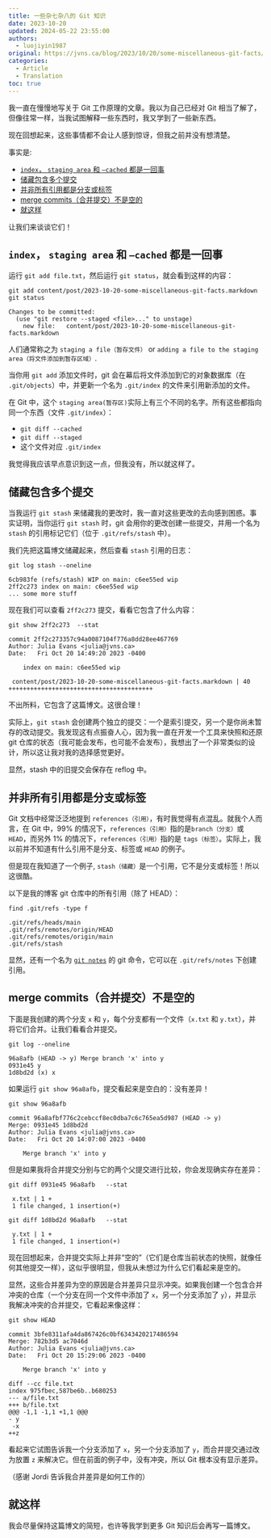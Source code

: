 ```yaml
---
title: 一些杂七杂八的 Git 知识
date: 2023-10-20
updated: 2024-05-22 23:55:00
authors:
  - luojiyin1987
original: https://jvns.ca/blog/2023/10/20/some-miscellaneous-git-facts/
categories:
  - Article
  - Translation
toc: true
---
```


我一直在慢慢地写关于 Git 工作原理的文章。我以为自己已经对 Git 相当了解了，但像往常一样，当我试图解释一些东西时，我又学到了一些新东西。

现在回想起来，这些事情都不会让人感到惊讶，但我之前并没有想清楚。

事实是:

- [`index`， `staging area` 和 `–cached` 都是一回事](#index-staging-area-和-cached-都是一回事)
- [储藏包含多个提交](#储藏包含多个提交)
- [并非所有引用都是分支或标签](#并非所有引用都是分支或标签)
- [merge commits（合并提交）不是空的](#merge-commits合并提交不是空的)
- [就这样](#就这样)

让我们来谈谈它们！

<!-- more -->

## `index`， `staging area` 和 `–cached` 都是一回事

运行 `git add file.txt`，然后运行 `git status`，就会看到这样的内容：

```shell
git add content/post/2023-10-20-some-miscellaneous-git-facts.markdown
git status
```

```text
Changes to be committed:
  (use "git restore --staged <file>..." to unstage)
	new file:   content/post/2023-10-20-some-miscellaneous-git-facts.markdown
```

人们通常称之为 `staging a file（暂存文件）` or `adding a file to the staging area（将文件添加到暂存区域）`.

当你用 `git add` 添加文件时，git 会在幕后将文件添加到它的对象数据库（在 `.git/objects`）中，并更新一个名为 `.git/index` 的文件来引用新添加的文件。

在 Git 中，这个 `staging area(暂存区)`实际上有三个不同的名字。所有这些都指向同一个东西（文件 `.git/index`）：

- `git diff --cached`
- `git diff --staged`
- 这个文件对应 `.git/index`

我觉得我应该早点意识到这一点，但我没有，所以就这样了。

## 储藏包含多个提交

当我运行 `git stash` 来储藏我的更改时，我一直对这些更改的去向感到困惑。事实证明，当你运行 `git stash` 时，git 会用你的更改创建一些提交，并用一个名为 `stash` 的引用标记它们（位于 `.git/refs/stash` 中）。

我们先把这篇博文储藏起来，然后查看 `stash` 引用的日志：

```shell
git log stash --oneline
```

```text
6cb983fe (refs/stash) WIP on main: c6ee55ed wip
2ff2c273 index on main: c6ee55ed wip
... some more stuff
```

现在我们可以查看 `2ff2c273` 提交，看看它包含了什么内容：

```shell
git show 2ff2c273  --stat
```

```text
commit 2ff2c273357c94a0087104f776a8dd28ee467769
Author: Julia Evans <julia@jvns.ca>
Date:   Fri Oct 20 14:49:20 2023 -0400

    index on main: c6ee55ed wip

 content/post/2023-10-20-some-miscellaneous-git-facts.markdown | 40 ++++++++++++++++++++++++++++++++++++++++
```

不出所料，它包含了这篇博文。这很合理！

实际上，`git stash` 会创建两个独立的提交：一个是索引提交，另一个是你尚未暂存的改动提交。我发现这有点振奋人心，因为我一直在开发一个工具来快照和还原 git 仓库的状态（我可能会发布，也可能不会发布），我想出了一个非常类似的设计，所以这让我对我的选择感觉更好。

显然，stash 中的旧提交会保存在 reflog 中。

## 并非所有引用都是分支或标签

Git 文档中经常泛泛地提到 `references（引用）`，有时我觉得有点混乱。就我个人而言，在 Git 中，99% 的情况下，`references（引用）`指的是`branch（分支）`或 `HEAD`，而另外 1% 的情况下，`references（引用）`指的是 `tags（标签）`。实际上，我以前并不知道有什么引用不是分支、标签或 `HEAD` 的例子。

但是现在我知道了一个例子, `stash（储藏）`是一个引用，它不是分支或标签！所以这很酷。

以下是我的博客 git 仓库中的所有引用（除了 HEAD）：

```shell
find .git/refs -type f
```

```text
.git/refs/heads/main
.git/refs/remotes/origin/HEAD
.git/refs/remotes/origin/main
.git/refs/stash
```

显然，还有一个名为 [`git notes`](https://tylercipriani.com/blog/2022/11/19/git-notes-gits-coolest-most-unloved-feature/) 的 git 命令，它可以在 `.git/refs/notes` 下创建引用。

## merge commits（合并提交）不是空的

下面是我创建的两个分支 `x` 和 `y`，每个分支都有一个文件（`x.txt` 和 `y.txt`），并将它们合并。让我们看看合并提交。

```shell
git log --oneline
```

```text
96a8afb (HEAD -> y) Merge branch 'x' into y
0931e45 y
1d8bd2d (x) x
```

如果运行 `git show 96a8afb`，提交看起来是空白的：没有差异！

```shell
git show 96a8afb
```

```text
commit 96a8afbf776c2cebccf8ec0dba7c6c765ea5d987 (HEAD -> y)
Merge: 0931e45 1d8bd2d
Author: Julia Evans <julia@jvns.ca>
Date:   Fri Oct 20 14:07:00 2023 -0400

    Merge branch 'x' into y
```

但是如果我将合并提交分别与它的两个父提交进行比较，你会发现确实存在差异：

```shell
git diff 0931e45 96a8afb   --stat
```

```text
 x.txt | 1 +
 1 file changed, 1 insertion(+)
```

```shell
git diff 1d8bd2d 96a8afb   --stat
```

```text
 y.txt | 1 +
 1 file changed, 1 insertion(+)
```

现在回想起来，合并提交实际上并非“空的”（它们是仓库当前状态的快照，就像任何其他提交一样），这似乎很明显，但我从未想过为什么它们看起来是空的。

显然，这些合并差异为空的原因是合并差异只显示冲突。如果我创建一个包含合并冲突的仓库（一个分支在同一个文件中添加了 `x`，另一个分支添加了 `y`），并显示我解决冲突的合并提交，它看起来像这样：

```shell
git show HEAD
```

```text
commit 3bfe8311afa4da867426c0bf6343420217486594
Merge: 782b3d5 ac7046d
Author: Julia Evans <julia@jvns.ca>
Date:   Fri Oct 20 15:29:06 2023 -0400

    Merge branch 'x' into y

diff --cc file.txt
index 975fbec,587be6b..b680253
--- a/file.txt
+++ b/file.txt
@@@ -1,1 -1,1 +1,1 @@@
- y
 -x
++z
```

看起来它试图告诉我一个分支添加了 `x`，另一个分支添加了 `y`，而合并提交通过改为放置 `z` 来解决它。但在前面的例子中，没有冲突，所以 Git 根本没有显示差异。

（感谢 Jordi 告诉我合并差异是如何工作的）

## 就这样

我会尽量保持这篇博文的简短，也许等我学到更多 Git 知识后会再写一篇博文。
